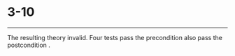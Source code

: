 # 3-10 #

----------
The resulting theory invalid. Four tests pass the precondition also pass the postcondition	.
